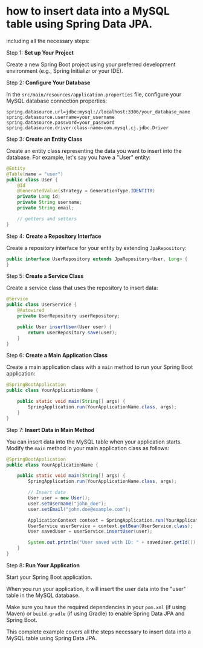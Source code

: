 # how to insert data into a MySQL table using Spring Data JPA.
including all the necessary steps:

Step 1: **Set up Your Project**

Create a new Spring Boot project using your preferred development environment (e.g., Spring Initializr or your IDE).

Step 2: **Configure Your Database**

In the `src/main/resources/application.properties` file, configure your MySQL database connection properties:

```properties
spring.datasource.url=jdbc:mysql://localhost:3306/your_database_name
spring.datasource.username=your_username
spring.datasource.password=your_password
spring.datasource.driver-class-name=com.mysql.cj.jdbc.Driver
```

Step 3: **Create an Entity Class**

Create an entity class representing the data you want to insert into the database. For example, let's say you have a "User" entity:

```java
@Entity
@Table(name = "user")
public class User {
    @Id
    @GeneratedValue(strategy = GenerationType.IDENTITY)
    private Long id;
    private String username;
    private String email;

    // getters and setters
}
```

Step 4: **Create a Repository Interface**

Create a repository interface for your entity by extending `JpaRepository`:

```java
public interface UserRepository extends JpaRepository<User, Long> {
}
```

Step 5: **Create a Service Class**

Create a service class that uses the repository to insert data:

```java
@Service
public class UserService {
    @Autowired
    private UserRepository userRepository;

    public User insertUser(User user) {
        return userRepository.save(user);
    }
}
```

Step 6: **Create a Main Application Class**

Create a main application class with a `main` method to run your Spring Boot application:

```java
@SpringBootApplication
public class YourApplicationName {

    public static void main(String[] args) {
        SpringApplication.run(YourApplicationName.class, args);
    }
}
```

Step 7: **Insert Data in Main Method**

You can insert data into the MySQL table when your application starts. Modify the `main` method in your main application class as follows:

```java
@SpringBootApplication
public class YourApplicationName {

    public static void main(String[] args) {
        SpringApplication.run(YourApplicationName.class, args);

        // Insert data
        User user = new User();
        user.setUsername("john_doe");
        user.setEmail("john.doe@example.com");

        ApplicationContext context = SpringApplication.run(YourApplicationName.class, args);
        UserService userService = context.getBean(UserService.class);
        User savedUser = userService.insertUser(user);

        System.out.println("User saved with ID: " + savedUser.getId());
    }
}
```

Step 8: **Run Your Application**

Start your Spring Boot application.

When you run your application, it will insert the user data into the "user" table in the MySQL database.

Make sure you have the required dependencies in your `pom.xml` (if using Maven) or `build.gradle` (if using Gradle) to enable Spring Data JPA and Spring Boot.

This complete example covers all the steps necessary to insert data into a MySQL table using Spring Data JPA.
